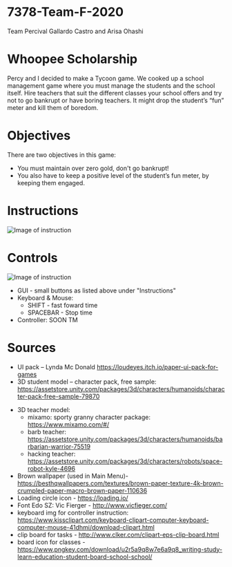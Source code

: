 # 7378-Team-F-2020
Team Percival Gallardo Castro and Arisa Ohashi

# Whoopee Scholarship
Percy and I decided to make a Tycoon game. We cooked up a school management game where you must manage the students and the school itself. Hire teachers that suit the different classes your school offers and try not to go bankrupt or have boring teachers. It might drop the student’s “fun” meter and kill them of boredom. 
 
# Objectives
There are two objectives in this game:
* You must maintain over zero gold, don't go bankrupt! 
* You also have to keep a positive level of the student’s fun meter, by keeping them engaged.

# Instructions
![Image of instruction](https://i.imgur.com/gtXfmIh.jpg)

# Controls 
![Image of instruction](https://i.imgur.com/Xu80MQG.jpg)
- GUI - small buttons as listed above under "Instructions"
- Keyboard & Mouse: 
  - SHIFT - fast foward time
  - SPACEBAR - Stop time
- Controller: SOON TM

# Sources
* UI pack – Lynda Mc Donald https://loudeyes.itch.io/paper-ui-pack-for-games
* 3D student model – character pack, free sample: https://assetstore.unity.com/packages/3d/characters/humanoids/character-pack-free-sample-79870
- 3D teacher model:
  - mixamo: sporty granny character package: https://www.mixamo.com/#/
  -	barb teacher: https://assetstore.unity.com/packages/3d/characters/humanoids/barbarian-warrior-75519
  -	hacking teacher: https://assetstore.unity.com/packages/3d/characters/robots/space-robot-kyle-4696
- Brown wallpaper (used in Main Menu)- https://besthqwallpapers.com/textures/brown-paper-texture-4k-brown-crumpled-paper-macro-brown-paper-110636
- Loading circle icon - https://loading.io/
- Font Edo SZ: Vic Fierger - http://www.vicfieger.com/
- keyboard img for controller instruction: https://www.kissclipart.com/keyboard-clipart-computer-keyboard-computer-mouse-41dhmi/download-clipart.html
- clip board for tasks - http://www.clker.com/clipart-eps-clip-board.html
- board icon for classes - https://www.pngkey.com/download/u2r5a9q8w7e6a9q8_writing-study-learn-education-student-board-school-school/
